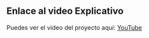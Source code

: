 ## Enlace al video Explicativo

Puedes ver el video del proyecto aquí: [YouTube](https://youtu.be/S3f0EMWfFo0)
